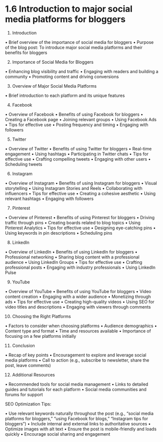 # 1.6 Introduction to major social media platforms for bloggers

1. Introduction

 • Brief overview of the importance of social media for bloggers
 • Purpose of the blog post: To introduce major social media platforms and their benefits for bloggers

2. Importance of Social Media for Bloggers

 • Enhancing blog visibility and traffic
 • Engaging with readers and building a community
 • Promoting content and driving conversions

3. Overview of Major Social Media Platforms

 • Brief introduction to each platform and its unique features

4. Facebook

 • Overview of Facebook
 • Benefits of using Facebook for bloggers
 • Creating a Facebook page
 • Joining relevant groups
 • Using Facebook Ads
 • Tips for effective use
 • Posting frequency and timing
 • Engaging with followers

5. Twitter

 • Overview of Twitter
 • Benefits of using Twitter for bloggers
 • Real-time engagement
 • Using hashtags
 • Participating in Twitter chats
 • Tips for effective use
 • Crafting compelling tweets
 • Engaging with other users
 • Scheduling tweets

6. Instagram

 • Overview of Instagram
 • Benefits of using Instagram for bloggers
 • Visual storytelling
 • Using Instagram Stories and Reels
 • Collaborating with influencers
 • Tips for effective use
 • Creating a cohesive aesthetic
 • Using relevant hashtags
 • Engaging with followers

7. Pinterest

 • Overview of Pinterest
 • Benefits of using Pinterest for bloggers
 • Driving traffic through pins
 • Creating boards related to blog topics
 • Using Pinterest Analytics
 • Tips for effective use
 • Designing eye-catching pins
 • Using keywords in pin descriptions
 • Scheduling pins

8. LinkedIn

 • Overview of LinkedIn
 • Benefits of using LinkedIn for bloggers
 • Professional networking
 • Sharing blog content with a professional audience
 • Using LinkedIn Groups
 • Tips for effective use
 • Crafting professional posts
 • Engaging with industry professionals
 • Using LinkedIn Pulse

9. YouTube

 • Overview of YouTube
 • Benefits of using YouTube for bloggers
 • Video content creation
 • Engaging with a wider audience
 • Monetizing through ads
 • Tips for effective use
 • Creating high-quality videos
 • Using SEO for video titles and descriptions
 • Engaging with viewers through comments

10. Choosing the Right Platforms

 • Factors to consider when choosing platforms
 • Audience demographics
 • Content type and format
 • Time and resources available
 • Importance of focusing on a few platforms initially

11. Conclusion

 • Recap of key points
 • Encouragement to explore and leverage social media platforms
 • Call to action (e.g., subscribe to newsletter, share the post, leave comments)

12. Additional Resources

 • Recommended tools for social media management
 • Links to detailed guides and tutorials for each platform
 • Social media communities and forums for support

SEO Optimization Tips:

 • Use relevant keywords naturally throughout the post (e.g., “social media platforms for bloggers,” “using Facebook for blogs,” “Instagram tips for bloggers”)
 • Include internal and external links to authoritative sources
 • Optimize images with alt text
 • Ensure the post is mobile-friendly and loads quickly
 • Encourage social sharing and engagement

